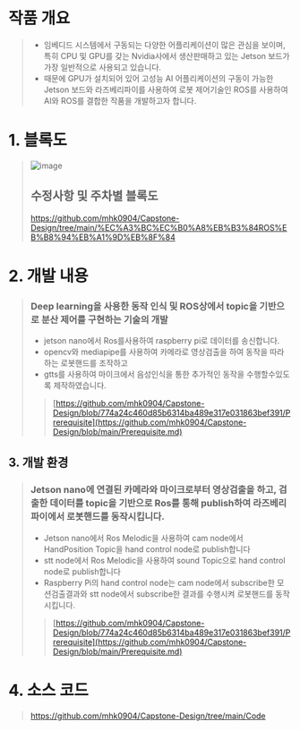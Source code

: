 # 작품 개요
> - 임베디드 시스템에서 구동되는 다양한 어플리케이션이 많은 관심을 보이며, 특히 CPU 및 GPU를 갖는 Nvidia사에서 생산판매하고 있는 Jetson 보드가 가장 일반적으로 사용되고 있습니다.
> - 때문에 GPU가 설치되어 있어 고성능 AI 어플리케이션의 구동이 가능한 Jetson 보드와 라즈베리파이를 사용하여 로봇 제어기술인 ROS를 사용하여 AI와 ROS를 결합한 작품을 개발하고자 합니다.

# 1. 블록도
> ![image](https://user-images.githubusercontent.com/103561996/175265425-872dd966-ef0f-4bd5-84bd-4c4ba31b4091.png)
> ## 수정사항 및 주차별 블록도
> https://github.com/mhk0904/Capstone-Design/tree/main/%EC%A3%BC%EC%B0%A8%EB%B3%84ROS%EB%B8%94%EB%A1%9D%EB%8F%84

# 2. 개발 내용 
> ### Deep learning을 사용한 동작 인식 및 ROS상에서 topic을 기반으로 분산 제어를 구현하는 기술의 개발
> - jetson nano에서 Ros를사용하여 raspberry pi로 데이터를 송신합니다.
> - opencv와 mediapipe를 사용하여 카메라로 영상검출을 하여 동작을 따라하는 로봇핸드를 조작하고
> - gtts를 사용하여 마이크에서 음성인식을 통한 추가적인 동작을 수행할수있도록 제작하였습니다.
> > [https://github.com/mhk0904/Capstone-Design/blob/774a24c460d85b6314ba489e317e031863bef391/Prerequisite](https://github.com/mhk0904/Capstone-Design/blob/main/Prerequisite.md)


## 3. 개발 환경
> ### Jetson nano에 연결된 카메라와 마이크로부터 영상검출을 하고, 검출한 데이터를 topic을 기반으로 Ros를 통해 publish하여 라즈베리파이에서 로봇핸드를 동작시킵니다.
>  - Jetson nano에서 Ros Melodic을 사용하여 cam node에서 HandPosition Topic을 hand control node로 publish합니다
>  - stt node에서 Ros Melodic을 사용하여 sound Topic으로 hand control node로 publish합니다
>  - Raspberry Pi의 hand control node는 cam node에서 subscribe한 모션검출결과와 stt node에서 subscribe한 결과를 수행시켜 로봇핸드를 동작시킵니다.
> > [https://github.com/mhk0904/Capstone-Design/blob/774a24c460d85b6314ba489e317e031863bef391/Prerequisite](https://github.com/mhk0904/Capstone-Design/blob/main/Prerequisite.md)
> > 
# 4. 소스 코드
> https://github.com/mhk0904/Capstone-Design/tree/main/Code
